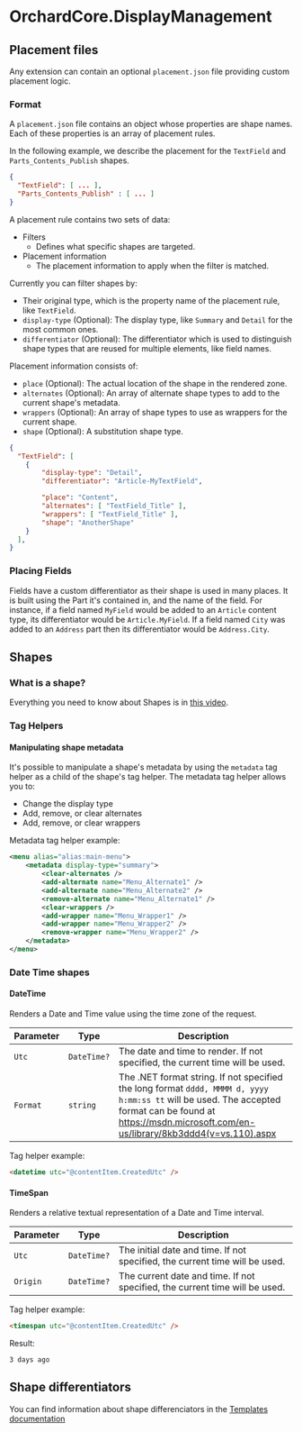 # OrchardCore.DisplayManagement

## Placement files

Any extension can contain an optional `placement.json` file providing custom placement logic.

### Format

A `placement.json` file contains an object whose properties are shape names. Each of these properties is an array of placement rules.

In the following example, we describe the placement for the `TextField` and `Parts_Contents_Publish` shapes.

```json
{
  "TextField": [ ... ],
  "Parts_Contents_Publish" : [ ... ]
}
```

A placement rule contains two sets of data:

- Filters
  - Defines what specific shapes are targeted.
- Placement information
  - The placement information to apply when the filter is matched.

Currently you can filter shapes by:

- Their original type, which is the property name of the placement rule, like `TextField`.
- `display-type` (Optional): The display type, like `Summary` and `Detail` for the most common ones.
- `differentiator` (Optional): The differentiator which is used to distinguish shape types that are reused for multiple elements, like field names.

Placement information consists of:

- `place` (Optional): The actual location of the shape in the rendered zone.
- `alternates` (Optional): An array of alternate shape types to add to the current shape's metadata.
- `wrappers` (Optional): An array of shape types to use as wrappers for the current shape.
- `shape` (Optional): A substitution shape type.

```json
{
  "TextField": [
    {
		"display-type": "Detail",
		"differentiator": "Article-MyTextField",

		"place": "Content",
		"alternates": [ "TextField_Title" ],
		"wrappers": [ "TextField_Title" ],
		"shape": "AnotherShape"
	}
  ],
}
```

### Placing Fields

Fields have a custom differentiator as their shape is used in many places. It is built using the Part it's contained
in, and the name of the field. For instance, if a field named `MyField` would be added to an `Article` content type,
its differentiator would be `Article.MyField`. If a field named `City` was added to an `Address` part then its differentiator would
be `Address.City`.

## Shapes

### What is a shape?

Everything you need to know about Shapes is in [this video](https://youtu.be/gKLjtCIs4GU).

### Tag Helpers

#### Manipulating shape metadata

It's possible to manipulate a shape's metadata by using the `metadata` tag helper as a child of the shape's tag helper. The metadata tag helper allows you to:

- Change the display type
- Add, remove, or clear alternates
- Add, remove, or clear wrappers

Metadata tag helper example:

```xml
<menu alias="alias:main-menu">
    <metadata display-type="summary">
        <clear-alternates />
        <add-alternate name="Menu_Alternate1" />
        <add-alternate name="Menu_Alternate2" />
        <remove-alternate name="Menu_Alternate1" />
        <clear-wrappers />
        <add-wrapper name="Menu_Wrapper1" />
        <add-wrapper name="Menu_Wrapper2" />
        <remove-wrapper name="Menu_Wrapper2" />
    </metadata>
</menu>
```

### Date Time shapes

#### DateTime

Renders a Date and Time value using the time zone of the request.

| Parameter | Type | Description |
| --------- | ---- |------------ |
| `Utc` | `DateTime?` | The date and time to render. If not specified, the current time will be used. |
| `Format` | `string` | The .NET format string. If not specified the long format `dddd, MMMM d, yyyy h:mm:ss tt` will be used. The accepted format can be found at <https://msdn.microsoft.com/en-us/library/8kb3ddd4(v=vs.110).aspx> |

Tag helper example:

```html
<datetime utc="@contentItem.CreatedUtc" />
```

#### TimeSpan

Renders a relative textual representation of a Date and Time interval.

| Parameter | Type | Description |
| --------- | ---- |------------ |
| `Utc` | `DateTime?` | The initial date and time. If not specified, the current time will be used. |
| `Origin` | `DateTime?` | The current date and time. If not specified, the current time will be used. |

Tag helper example:

```html
<timespan utc="@contentItem.CreatedUtc" />
```

Result:

```text
3 days ago
```

## Shape differentiators

You can find information about shape differenciators in the [Templates documentation](../../OrchardCore.Modules/OrchardCore.Templates/README/#content-field-differentiator)
